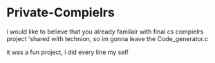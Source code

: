 # Private-Compielrs




i would like to believe that you already familair with final cs compielrs project 'shared with technion, so im gonna leave the Code_generator.c

it was a fun project, i did every line my self

